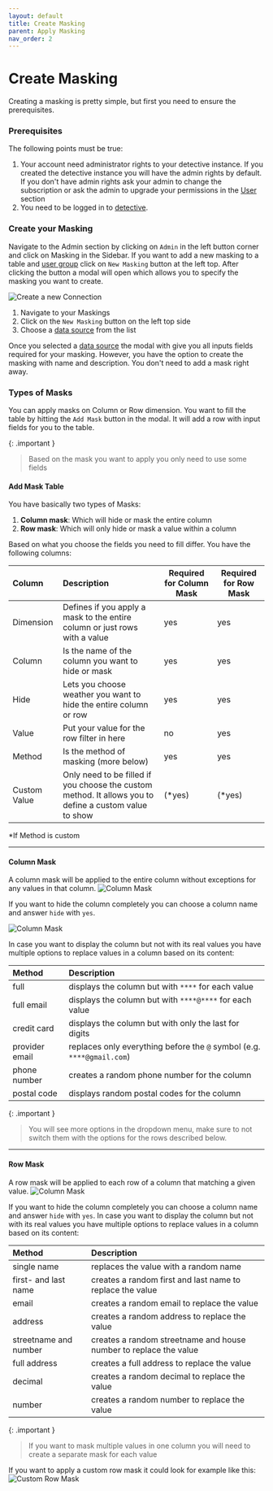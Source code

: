 ```yaml
---
layout: default
title: Create Masking
parent: Apply Masking
nav_order: 2
---
```


# Create Masking
Creating a masking is pretty simple, but first you need to ensure the prerequisites. 

### Prerequisites
The following points must be true:
1. Your account need administrator rights to your detective instance. If you created the detective instance you will have the admin rights by default. If you don't have admin rights ask your admin to change the subscription or ask the admin to upgrade your permissions in the [User](../usergroups.html) section
2. You need to be logged in to [detective](https://detective.solutions/login).

### Create your Masking
Navigate to the Admin section by clicking on `Admin` in the left button corner and click on Masking in the Sidebar.
If you want to add a new masking to a table and [user group](../usergroups.html) click on `New Masking` button at the left top.
After clicking the button a modal will open which allows you to specify the masking you want to create.

![Create a new Connection](../assets/gifs/maskings/CreateMasking.gif)

1. Navigate to your Maskings
2. Click on the `New Masking` button on the left top side
3. Choose a [data source](../connections.html) from the list

Once you selected a [data source](../connections.html) the modal with give you all inputs fields required for your masking.
However, you have the option to create the masking with name and description. You don't need to add a mask right away.

### Types of Masks
You can apply masks on Column or Row dimension. You want to fill the table by hitting the
`Add Mask` button in the modal. It will add a row with input fields for you to the table.

{: .important }
> Based on the mask you want to apply you only need to use some fields

#### **Add Mask Table**

You have basically two types of Masks:
1. **Column mask**: Which will hide or mask the entire column
2. **Row mask**: Which will only hide or mask a value within a column

Based on what you choose the fields you need to fill differ. You have the following columns:

| Column       | Description                                                                                            | Required for Column Mask | Required for Row Mask |
|:-------------|:-------------------------------------------------------------------------------------------------------|--------------------------|-----------------------|
| Dimension    | Defines if you apply a mask to the entire column or just rows with a value                             | yes                      | yes                   |
| Column       | Is the name of the column you want to hide or mask                                                     | yes                      | yes                   |
| Hide         | Lets you choose weather you want to hide the entire column or row                                      | yes                      | yes                   |
| Value        | Put your value for the row filter in here                                                              | no                       | yes                   |
| Method       | Is the method of masking (more below)                                                                  | yes                      | yes                   |
| Custom Value | Only need to be filled if you choose the custom method. It allows you to define a custom value to show | (*yes)                   | (*yes)                |

*If Method is custom






---

#### **Column Mask**
A column mask will be applied to the entire column without exceptions for any values in that column.
![Column Mask](../assets/images/masking/ColumnMask.png)

If you want to hide the column completely you can choose a column name and answer `hide` with `yes`.

![Column Mask](../assets/images/masking/HideColumn.png)

In case you want to display the column but not with its real values you have multiple options to replace values in a column based on its content:

| Method         | Description                                                            |
|:---------------|:-----------------------------------------------------------------------|
| full           | displays the column but with `****`  for each value                    |
| full email     | displays the column but with `****@****` for each value                |
| credit card    | displays the column but with only the last for digits                  |
| provider email | replaces only everything before the `@` symbol (e.g. `****@gmail.com`) |
| phone number   | creates a random phone number for the column                           |
| postal code    | displays random postal codes for the column                            |


{: .important }
> You will see more options in the dropdown menu, make sure to not switch them with the options for the rows described below.

----

#### **Row Mask**
A row mask will be applied to each row of a column that matching a given value.
![Column Mask](../assets/images/masking/RowMask.png)

If you want to hide the column completely you can choose a column name and answer `hide` with `yes`.
In case you want to display the column but not with its real values you have multiple options to replace values in a column based on its content:

| Method                | Description                                                       |
|:----------------------|:------------------------------------------------------------------|
| single name           | replaces the value with a random name                             |
| first- and last name  | creates a random first and last name to replace the value         |
| email                 | creates a random email to replace the value                       |
| address               | creates a random address to replace the value                     |
| streetname and number | creates a random streetname and house number to replace the value |
| full address          | creates a full address to replace the value                       |
| decimal               | creates a random decimal to replace the value                     |
| number                | creates a random number to replace the value                      |


{: .important }
> If you want to mask multiple values in one column you will need to create a separate mask for each value


If you want to apply a custom row mask it could look for example like this:
![Custom Row Mask](../assets/images/masking/CustomRowMask.png)








